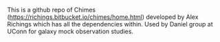 This is a github repo of Chimes (https://richings.bitbucket.io/chimes/home.html) developed by Alex Richings which has all the dependencies within. Used by Daniel group at UConn for galaxy mock observation studies.
